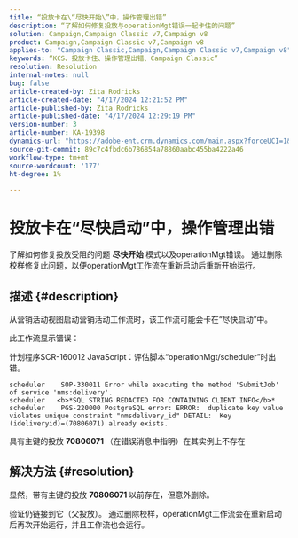 ```yaml
---
title: “投放卡在\“尽快开始\”中，操作管理出错”
description: “了解如何修复投放与operationMgt错误一起卡住的问题”
solution: Campaign,Campaign Classic v7,Campaign v8
product: Campaign,Campaign Classic v7,Campaign v8
applies-to: "Campaign Classic,Campaign,Campaign Classic v7,Campaign v8"
keywords: “KCS、投放卡住、操作管理出错、Campaign Classic”
resolution: Resolution
internal-notes: null
bug: false
article-created-by: Zita Rodricks
article-created-date: "4/17/2024 12:21:52 PM"
article-published-by: Zita Rodricks
article-published-date: "4/17/2024 12:29:19 PM"
version-number: 3
article-number: KA-19398
dynamics-url: "https://adobe-ent.crm.dynamics.com/main.aspx?forceUCI=1&pagetype=entityrecord&etn=knowledgearticle&id=e479d50c-b5fc-ee11-a1ff-6045bd0065b6"
source-git-commit: 89c7c4fbdc6b786854a78860aabc455ba4222a46
workflow-type: tm+mt
source-wordcount: '177'
ht-degree: 1%

---
```


# 投放卡在“尽快启动”中，操作管理出错


了解如何修复投放受阻的问题 <b>尽快开始</b> 模式以及operationMgt错误。 通过删除校样修复此问题，以便operationMgt工作流在重新启动后重新开始运行。

## 描述 {#description}


从营销活动视图启动营销活动工作流时，该工作流可能会卡在“尽快启动”中。



此工作流显示错误：

计划程序SCR-160012 JavaScript：评估脚本“operationMgt/scheduler”时出错。


```
scheduler    SOP-330011 Error while executing the method 'SubmitJob' of service 'nms:delivery'.
scheduler   <b>*SQL STRING REDACTED FOR CONTAINING CLIENT INFO</b>*
scheduler    PGS-220000 PostgreSQL error: ERROR:  duplicate key value violates unique constraint "nmsdelivery_id" DETAIL:  Key (ideliveryid)=(70806071) already exists.
```


具有主键的投放 <b>70806071 </b>（在错误消息中指明）在其实例上不存在


## 解决方法 {#resolution}


显然，带有主键的投放 <b>70806071 </b>以前存在，但意外删除。

验证仍链接到它（父投放）。 通过删除校样，operationMgt工作流会在重新启动后再次开始运行，并且工作流也会运行。
